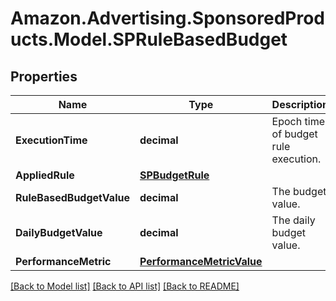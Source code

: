 # Amazon.Advertising.SponsoredProducts.Model.SPRuleBasedBudget

## Properties

Name | Type | Description | Notes
------------ | ------------- | ------------- | -------------
**ExecutionTime** | **decimal** | Epoch time of budget rule execution. | [optional] 
**AppliedRule** | [**SPBudgetRule**](SPBudgetRule.md) |  | [optional] 
**RuleBasedBudgetValue** | **decimal** | The budget value. | [optional] 
**DailyBudgetValue** | **decimal** | The daily budget value. | [optional] 
**PerformanceMetric** | [**PerformanceMetricValue**](PerformanceMetricValue.md) |  | [optional] 

[[Back to Model list]](../README.md#documentation-for-models) [[Back to API list]](../README.md#documentation-for-api-endpoints) [[Back to README]](../README.md)


